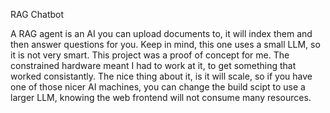 RAG Chatbot

A RAG agent is an AI you can upload documents to, it will index them and then answer questions for you. Keep in mind, this one uses a small LLM, so it is not very smart. This project was a proof of concept for me. The constrained hardware meant I had to work at it, to get something that worked consistantly. The nice thing about it, is it will scale, so if you have one of those nicer AI machines, you can change the build scipt to use a larger LLM, knowing the web frontend will not consume many resources.